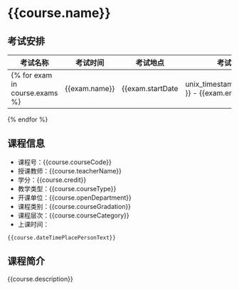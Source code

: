 # {{course.name}}

## 考试安排

| 考试名称 | 考试时间 | 考试地点 | 考试类型 | 考试模式 |
| -------- | -------- | -------- | -------- | -------- |
{% for exam in course.exams %}| {{exam.name}} | {{exam.startDate | unix_timestamp_to_date_str }} - {{exam.endDate | unix_timestamp_to_date_str("%H:%M") }} | {{exam.location}} | {{exam.examType}} | {{exam.examMode}} |
{% endfor %}

## 课程信息

- 课程号：{{course.courseCode}}
- 授课教师：{{course.teacherName}}
- 学分：{{course.credit}}
- 教学类型：{{course.courseType}}
- 开课单位：{{course.openDepartment}}
- 课程类别：{{course.courseGradation}}
- 课程层次：{{course.courseCategory}}
- 上课时间：

```
{{course.dateTimePlacePersonText}}
```

## 课程简介

{{course.description}}
